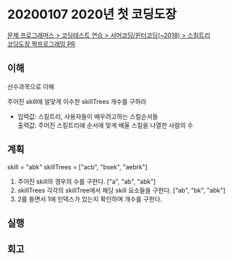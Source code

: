 # 20200107 2020년 첫 코딩도장

[문제 프로그래머스 > 코딩테스트 연습 > 서머코딩/윈터코딩(~2018) > 스킬트리](https://programmers.co.kr/learn/courses/30/lessons/49993)  
[코딩도장 짝프로그래밍 PR](https://github.com/dal-lab/coding-dojo/pull/48)

## 이해
  선수과목으로 이해

  주어진 skill에 알맞게 이수한 skillTrees 개수를 구하라

  * 입력값: 스킬트리, 사용자들이 배우려고하는 스킬순서들  
    출력값: 주어진 스킬트리에 순서에 맞게 배울 스킬을 나열한 사람의 수

## 계획
  skill = "abk"
  skillTrees = ["acb", "bsek", "aebrk"]  
  
  1. 주어진 skill의 경우의 수를 구한다. ["a", "ab", "abk"]  
  2. skillTrees 각각의 skillTree에서 해당 skill 요소들을 구한다. ["ab", "bk", "abk"]  
  3. 2를 돌면서 1에 인덱스가 있는지 확인하며 개수를 구한다.  

## 실행

## 회고



